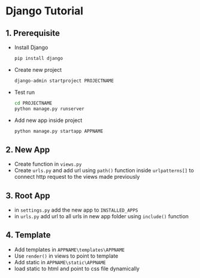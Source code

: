 # Django Tutorial
## 1. Prerequisite
- Install Django
    ```sh
    pip install django
- Create new project
    ```sh
    django-admin startproject PROJECTNAME
- Test run
    ```sh
    cd PROJECTNAME
    python manage.py runserver
    ```
- Add new app inside project
    ```sh
    python manage.py startapp APPNAME
## 2. New App
- Create function in `views.py`  
- Create `urls.py` and add url using `path()` function inside `urlpatterns[]` to connect http request to the views made previously
## 3. Root App
- in `settings.py` add the new app to `INSTALLED_APPS`
- in `urls.py` add url to all urls in new app folder using `include()` function
## 4. Template
- Add templates in `APPNAME\templates\APPNAME`
- Use `render()` in views to point to template
- Add static in `APPNAME\static\APPNAME`
- load static to html and point to css file dynamically